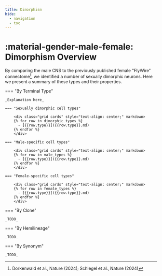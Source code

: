 ```yaml
---
title: Dimorphism
hide:
  - navigation
  - toc
---
```


# :material-gender-male-female: Dimorphism Overview

By comparing the male CNS to the previously published female "FlyWire" connectome[^1], we identified a number of sexually dimorphic neurons.
Here we present a summary of these types and their properties.

=== "By Terminal Type"

    _Explanation here_

    === "Sexually dimorphic cell types"

        <div class="grid cards" style="text-align: center;" markdown>
        {% for row in dimorphic_types %}
          - [{{row.type}}]({{row.type}}.md)
        {% endfor %}
        </div>

    === "Male-specific cell types"

        <div class="grid cards" style="text-align: center;" markdown>
        {% for row in male_types %}
          - [{{row.type}}]({{row.type}}.md)
        {% endfor %}
        </div>

    === "Female-specific cell types"

        <div class="grid cards" style="text-align: center;" markdown>
        {% for row in female_types %}
          - [{{row.type}}]({{row.type}}.md)
        {% endfor %}
        </div>

=== "By Clone"

    _TODO_

=== "By Hemilineage"

    _TODO_

=== "By Synonym"

    _TODO_


[^1]: Dorkenwald et al., Nature (2024); Schlegel et al., Nature (2024)
